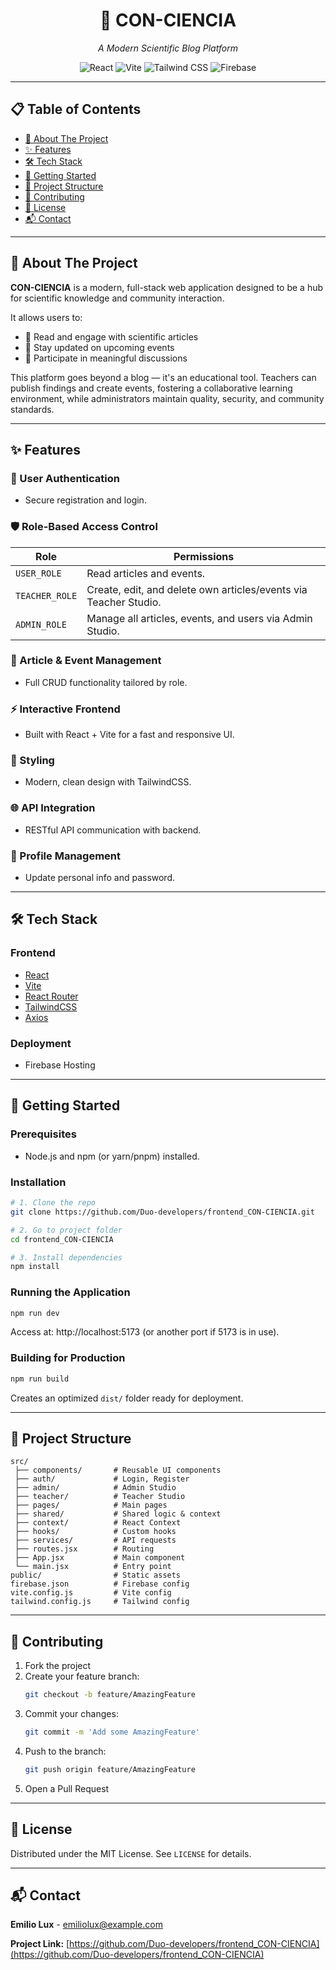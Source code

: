 <div align="center">
  <h1>🧠 CON-CIENCIA</h1>
  <p><i>A Modern Scientific Blog Platform</i></p>
  
  <!-- Badges -->
  <p>
    <img src="https://img.shields.io/badge/React-20232A?style=for-the-badge&logo=react&logoColor=61DAFB" alt="React" />
    <img src="https://img.shields.io/badge/Vite-B73BFE?style=for-the-badge&logo=vite&logoColor=FFD62E" alt="Vite" />
    <img src="https://img.shields.io/badge/Tailwind_CSS-38B2AC?style=for-the-badge&logo=tailwind-css&logoColor=white" alt="Tailwind CSS" />
    <img src="https://img.shields.io/badge/Firebase-FFCA28?style=for-the-badge&logo=firebase&logoColor=black" alt="Firebase" />
  </p>
</div>

---

## 📋 Table of Contents
- [📌 About The Project](#-about-the-project)
- [✨ Features](#-features)
- [🛠️ Tech Stack](#️-tech-stack)
- [🚀 Getting Started](#-getting-started)
- [📂 Project Structure](#-project-structure)
- [🤝 Contributing](#-contributing)
- [📄 License](#-license)
- [📬 Contact](#-contact)

---

## 📌 About The Project

**CON-CIENCIA** is a modern, full-stack web application designed to be a hub for scientific knowledge and community interaction.

It allows users to:
- 📰 Read and engage with scientific articles
- 📅 Stay updated on upcoming events
- 💬 Participate in meaningful discussions

This platform goes beyond a blog — it's an educational tool. Teachers can publish findings and create events, fostering a collaborative learning environment, while administrators maintain quality, security, and community standards.

---

## ✨ Features

### 🔐 User Authentication
- Secure registration and login.

### 🛡️ Role-Based Access Control
| Role | Permissions |
|-----|----------|
| `USER_ROLE` | Read articles and events. |
| `TEACHER_ROLE` | Create, edit, and delete own articles/events via Teacher Studio. |
| `ADMIN_ROLE` | Manage all articles, events, and users via Admin Studio. |

### 📝 Article & Event Management
- Full CRUD functionality tailored by role.

### ⚡ Interactive Frontend
- Built with React + Vite for a fast and responsive UI.

### 🎨 Styling
- Modern, clean design with TailwindCSS.

### 🌐 API Integration
- RESTful API communication with backend.

### 👤 Profile Management
- Update personal info and password.

---

## 🛠️ Tech Stack

### Frontend
- [React](https://reactjs.org/)
- [Vite](https://vitejs.dev/)
- [React Router](https://reactrouter.com/)
- [TailwindCSS](https://tailwindcss.com/)
- [Axios](https://axios-http.com/)

### Deployment
- Firebase Hosting

---

## 🚀 Getting Started

### Prerequisites
- Node.js and npm (or yarn/pnpm) installed.

### Installation

```bash
# 1. Clone the repo
git clone https://github.com/Duo-developers/frontend_CON-CIENCIA.git

# 2. Go to project folder
cd frontend_CON-CIENCIA

# 3. Install dependencies
npm install
```

### Running the Application

```bash
npm run dev
```

Access at: http://localhost:5173 (or another port if 5173 is in use).

### Building for Production

```bash
npm run build
```

Creates an optimized `dist/` folder ready for deployment.

---

## 📂 Project Structure

```
src/
 ├── components/       # Reusable UI components
 ├── auth/             # Login, Register
 ├── admin/            # Admin Studio
 ├── teacher/          # Teacher Studio
 ├── pages/            # Main pages
 ├── shared/           # Shared logic & context
 ├── context/          # React Context
 ├── hooks/            # Custom hooks
 ├── services/         # API requests
 ├── routes.jsx        # Routing
 ├── App.jsx           # Main component
 └── main.jsx          # Entry point
public/                # Static assets
firebase.json          # Firebase config
vite.config.js         # Vite config
tailwind.config.js     # Tailwind config
```

---

## 🤝 Contributing

1. Fork the project
2. Create your feature branch:
   ```bash
   git checkout -b feature/AmazingFeature
   ```
3. Commit your changes:
   ```bash
   git commit -m 'Add some AmazingFeature'
   ```
4. Push to the branch:
   ```bash
   git push origin feature/AmazingFeature
   ```
5. Open a Pull Request

---

## 📄 License

Distributed under the MIT License. See `LICENSE` for details.

---

## 📬 Contact

**Emilio Lux** - [emiliolux@example.com](mailto:emiliolux@example.com)

**Project Link:** [https://github.com/Duo-developers/frontend_CON-CIENCIA](https://github.com/Duo-developers/frontend_CON-CIENCIA)
